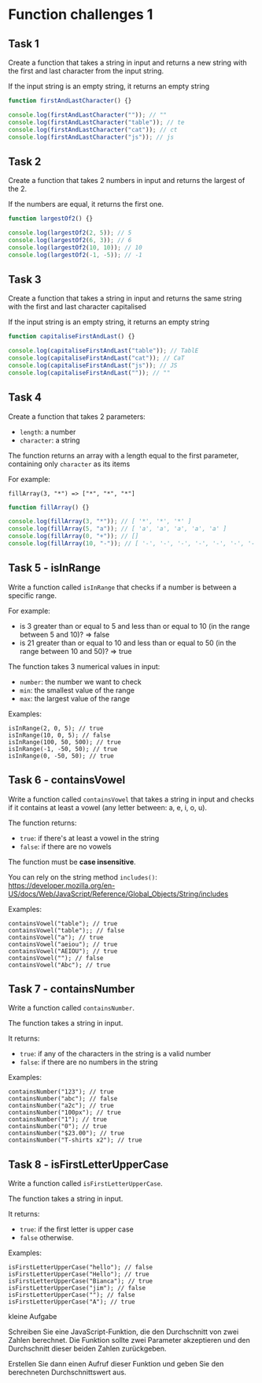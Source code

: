 # Function challenges 1

## Task 1

Create a function that takes a string in input and returns a new string with the first and last character from the input string.

If the input string is an empty string, it returns an empty string

```javascript
function firstAndLastCharacter() {}

console.log(firstAndLastCharacter("")); // ""
console.log(firstAndLastCharacter("table")); // te
console.log(firstAndLastCharacter("cat")); // ct
console.log(firstAndLastCharacter("js")); // js
```

## Task 2

Create a function that takes 2 numbers in input and returns the largest of the 2.

If the numbers are equal, it returns the first one.

```javascript
function largestOf2() {}

console.log(largestOf2(2, 5)); // 5
console.log(largestOf2(6, 3)); // 6
console.log(largestOf2(10, 10)); // 10
console.log(largestOf2(-1, -5)); // -1
```

## Task 3

Create a function that takes a string in input and returns the same string with the first and last character capitalised

If the input string is an empty string, it returns an empty string

```javascript
function capitaliseFirstAndLast() {}

console.log(capitaliseFirstAndLast("table")); // TablE
console.log(capitaliseFirstAndLast("cat")); // CaT
console.log(capitaliseFirstAndLast("js")); // JS
console.log(capitaliseFirstAndLast("")); // ""
```

## Task 4

Create a function that takes 2 parameters:

- `length`: a number
- `character`: a string

The function returns an array with a length equal to the first parameter, containing only `character` as its items

For example:

```plaintext
fillArray(3, "*") => ["*", "*", "*"]
```

```javascript
function fillArray() {}

console.log(fillArray(3, "*")); // [ '*', '*', '*' ]
console.log(fillArray(5, "a")); // [ 'a', 'a', 'a', 'a', 'a' ]
console.log(fillArray(0, "+")); // []
console.log(fillArray(10, "-")); // [ '-', '-', '-', '-', '-', '-', '-', '-', '-', '-' ]
```

## Task 5 - isInRange

Write a function called `isInRange` that checks if a number is between a specific range.

For example:

- is 3 greater than or equal to 5 and less than or equal to 10 (in the range between 5 and 10)? => false
- is 21 greater than or equal to 10 and less than or equal to 50 (in the range between 10 and 50)? => true

The function takes 3 numerical values in input:

- `number`: the number we want to check
- `min`: the smallest value of the range
- `max`: the largest value of the range

Examples:

```plaintext
isInRange(2, 0, 5); // true
isInRange(10, 0, 5); // false
isInRange(100, 50, 500); // true
isInRange(-1, -50, 50); // true
isInRange(0, -50, 50); // true
```

## Task 6 - containsVowel

Write a function called `containsVowel` that takes a string in input and checks if it contains at least a vowel (any letter between: a, e, i, o, u).

The function returns:

- `true`: if there's at least a vowel in the string
- `false`: if there are no vowels

The function must be **case insensitive**.

You can rely on the string method `includes()`: https://developer.mozilla.org/en-US/docs/Web/JavaScript/Reference/Global_Objects/String/includes

Examples:

```plaintext
containsVowel("table"); // true
containsVowel("table");; // false
containsVowel("a"); // true
containsVowel("aeiou"); // true
containsVowel("AEIOU"); // true
containsVowel(""); // false
containsVowel("Abc"); // true
```

## Task 7 - containsNumber

Write a function called `containsNumber`.

The function takes a string in input.

It returns:

- `true`: if any of the characters in the string is a valid number
- `false`: if there are no numbers in the string

Examples:

```plaintext
containsNumber("123"); // true
containsNumber("abc"); // false
containsNumber("a2c"); // true
containsNumber("100px"); // true
containsNumber("1"); // true
containsNumber("0"); // true
containsNumber("$23.00"); // true
containsNumber("T-shirts x2"); // true
```

## Task 8 - isFirstLetterUpperCase

Write a function called `isFirstLetterUpperCase`.

The function takes a string in input.

It returns:

- `true`: if the first letter is upper case
- `false` otherwise.

Examples:

```plaintext
isFirstLetterUpperCase("hello"); // false
isFirstLetterUpperCase("Hello"); // true
isFirstLetterUpperCase("Bianca"); // true
isFirstLetterUpperCase("jim"); // false
isFirstLetterUpperCase(""); // false
isFirstLetterUpperCase("A"); // true
```

kleine Aufgabe

Schreiben Sie eine JavaScript-Funktion, die den Durchschnitt von zwei Zahlen berechnet. Die Funktion sollte zwei Parameter akzeptieren und den Durchschnitt dieser beiden Zahlen zurückgeben.

Erstellen Sie dann einen Aufruf dieser Funktion und geben Sie den berechneten Durchschnittswert aus.

